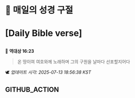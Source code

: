 # 🙏 매일의 성경 구절
# [Daily Bible verse]
##
<!-- START_BIBLE_VERSE -->
📖 **역대상 16:23**
> 온 땅이여 여호와께 노래하며 그의 구원을 날마다 선포할지어다

🕊️ _업데이트 시각: 2025-07-13 18:56:38 KST_
  <!-- END_BIBLE_VERSE -->
## GITHUB_ACTION
